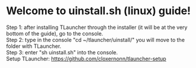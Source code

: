# Welcome to uinstall.sh (linux) guide!                                                                                                                     
Step 1: after installing TLauncher through the installer (it will be at the very bottom of the guide), go to the console.                                   
Step 2: type in the console "cd ~/tlauncher/uinstall/" you will move to the folder with TLauncher.                                                         
Step 3: enter "sh uinstall.sh" into the console.                                                                                                           
Setup TLauncher: https://github.com/cloxernonn/tlauncher-setup                                                                                             
